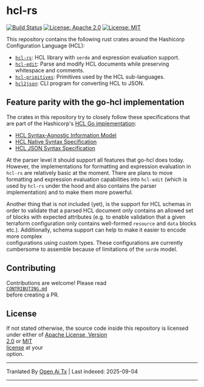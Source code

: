# hcl-rs

[![Build Status](https://github.com/martinohmann/hcl-rs/workflows/ci/badge.svg)](https://github.com/martinohmann/hcl-rs/actions?query=workflow%3Aci)
[![License: Apache 2.0](https://img.shields.io/badge/License-Apache_2.0-blue.svg)](https://opensource.org/licenses/Apache-2.0)
[![License: MIT](https://img.shields.io/badge/License-MIT-yellow.svg)](https://opensource.org/licenses/MIT)

This repository contains the following rust crates around the Hashicorp
Configuration Language (HCL):

- [`hcl-rs`](https://github.com/martinohmann/hcl-rs/blob/main/crates/hcl-rs):
  HCL library with `serde` and expression evaluation support.
- [`hcl-edit`](https://github.com/martinohmann/hcl-rs/blob/main/crates/hcl-edit):
  Parse and modify HCL documents while preserving whitespace and comments.
- [`hcl-primitives`](https://github.com/martinohmann/hcl-rs/blob/main/crates/hcl-primitives):
  Primitives used by the HCL sub-languages.
- [`hcl2json`](https://github.com/martinohmann/hcl-rs/blob/main/crates/hcl2json):
  CLI program for converting HCL to JSON.

## Feature parity with the go-hcl implementation

The crates in this repository try to closely follow these specifications that
are part of the Hashicorp's [HCL Go
implementation](https://github.com/hashicorp/hcl):

- [HCL Syntax-Agnostic Information Model](https://github.com/hashicorp/hcl/blob/main/spec.md)
- [HCL Native Syntax Specification](https://github.com/hashicorp/hcl/blob/main/hclsyntax/spec.md)
- [HCL JSON Syntax Specification](https://github.com/hashicorp/hcl/blob/main/json/spec.md)

At the parser level it should support all features that go-hcl does today.
However, the implementations for formatting and expression evaluation in `hcl-rs`
are relatively basic at the moment. There are plans to move formatting and
expression evaluation capabilities into `hcl-edit` (which is used by `hcl-rs` under
the hood and also contains the parser implementation) and to make them more
powerful.

Another thing that is not included (yet), is the support for HCL schemas in
order to validate that a parsed HCL document only contains an allowed set of
blocks with expected attributes (e.g. to enable validation that a given
terraform configuration only contains well-formed `resource` and `data` blocks
etc.).
Additionally, schema support can help to make it easier to encode more complex  
configurations using custom types. These configurations are currently  
cumbersome to assemble because of limitations of the `serde` model.  

## Contributing  

Contributions are welcome! Please read  
[`CONTRIBUTING.md`](https://github.com/martinohmann/hcl-rs/blob/main/CONTRIBUTING.md)  
before creating a PR.  

## License  

If not stated otherwise, the source code inside this repository is licensed  
under either of [Apache License, Version  
2.0](https://github.com/martinohmann/hcl-rs/blob/main/LICENSE-APACHE) or [MIT  
license](https://github.com/martinohmann/hcl-rs/blob/main/LICENSE-MIT) at your  
option.



---

Tranlated By [Open Ai Tx](https://github.com/OpenAiTx/OpenAiTx) | Last indexed: 2025-09-04

---